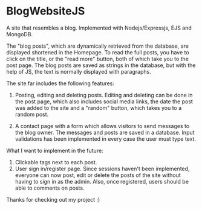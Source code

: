 # BlogWebsiteJS
A site that resembles a blog. Implemented with Nodejs/Expressjs, EJS and MongoDB.

The "blog posts", which are dynamically retrieved from the database, are displayed
shortened in the Homepage. To read the full posts, you have to click on the title,
or the "read more" button, both of which take you to the post page. The blog posts
are saved as strings in the database, but with the help of JS, the text is normally
displayed with paragraphs.

The site far includes the following features: 

  1) Posting, editing and deleting posts. Editing and deleting can be done in the 
  post page, which also includes social media links, the date the post was added 
  to the site and a "random" button, which takes you to a random post.
 
  2) A contact page with a form which allows visitors to send messages to the blog
  owner. The messages and posts are saved in a database. Input validations has been
  implemented in every case the user must type text.

What I want to implement in the future:

  1) Clickable tags next to each post.
  2) User sign in/register page. Since sessions haven't been implemented, everyone can now post,
  edit or delete the posts of the site without having to sign in as the admin. 
  Also, once registered, users should be able to comments on posts.
 
Thanks for checking out my project :)
